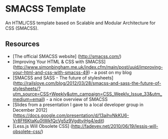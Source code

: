# SMACSS Template

An HTML/CSS template based on Scalable and Modular Architecture for CSS (SMACSS).

## Resources

- [The official SMACSS website] (http://smacss.com/)
- [Improving Your HTML & CSS with SMACSS] (http://www.simonbingham.me.uk/index.cfm/main/post/uuid/improving-your-html-and-css-with-smacss-49) - a post on my blog
- [SMACSS and SASS - The future of stylesheets] (http://railslove.com/blog/2012/03/28/smacss-and-sass-the-future-of-stylesheets/?utm_source=CSS+Weekly&utm_campaign=CSS_Weekly_Issue_33&utm_medium=email) - a nice overview of SMACSS
- [Slides from a presentation I gave to a local developer group in December 2012] (https://docs.google.com/presentation/d/13aihvNkKU6-Vr8Ff6KtaKu0tWkfQcVg5z9VgdtyiHg4/edit)
- [Less.js Will Obsolete CSS] (http://fadeyev.net/2010/06/19/lessjs-will-obsolete-css/)